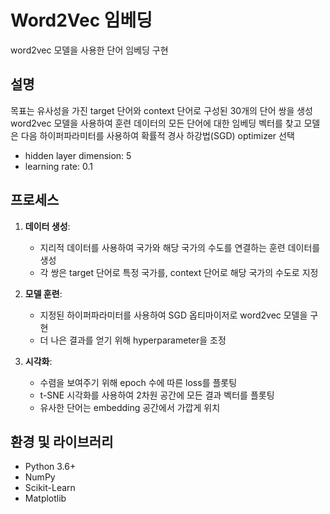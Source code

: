 # Word2Vec 임베딩
word2vec 모델을 사용한 단어 임베딩 구현

## 설명

목표는 유사성을 가진 target 단어와 context 단어로 구성된 30개의 단어 쌍을 생성
word2vec 모델을 사용하여 훈련 데이터의 모든 단어에 대한 임베딩 벡터를 찾고 모델은 다음 하이퍼파라미터를 사용하여 확률적 경사 하강법(SGD) optimizer 선택
- hidden layer dimension: 5
- learning rate: 0.1

## 프로세스

1. **데이터 생성**:
    - 지리적 데이터를 사용하여 국가와 해당 국가의 수도를 연결하는 훈련 데이터를 생성
    - 각 쌍은 target 단어로 특정 국가를, context 단어로 해당 국가의 수도로 지정

2. **모델 훈련**:
    - 지정된 하이퍼파라미터를 사용하여 SGD 옵티마이저로 word2vec 모델을 구현
    - 더 나은 결과를 얻기 위해 hyperparameter을 조정

3. **시각화**:
    - 수렴을 보여주기 위해 epoch 수에 따른 loss를 플롯팅
    - t-SNE 시각화를 사용하여 2차원 공간에 모든 결과 벡터를 플롯팅
    - 유사한 단어는 embedding 공간에서 가깝게 위치

## 환경 및 라이브러리
- Python 3.6+
- NumPy
- Scikit-Learn
- Matplotlib
